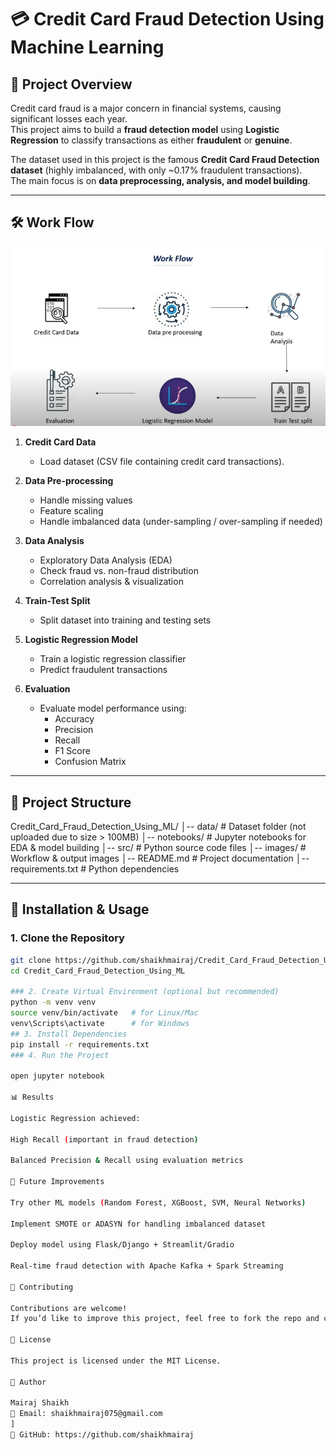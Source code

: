 # 💳 Credit Card Fraud Detection Using Machine Learning

## 📌 Project Overview
Credit card fraud is a major concern in financial systems, causing significant losses each year.  
This project aims to build a **fraud detection model** using **Logistic Regression** to classify transactions as either **fraudulent** or **genuine**.  

The dataset used in this project is the famous **Credit Card Fraud Detection dataset** (highly imbalanced, with only ~0.17% fraudulent transactions).  
The main focus is on **data preprocessing, analysis, and model building**.

---

## 🛠 Work Flow
![Workflow](https://github.com/shaikhmairaj/Credit_Card_Fraud_Detection_Using_ML/blob/main/project%20workflow.jpg)

1. **Credit Card Data**  
   - Load dataset (CSV file containing credit card transactions).
   
2. **Data Pre-processing**  
   - Handle missing values  
   - Feature scaling  
   - Handle imbalanced data (under-sampling / over-sampling if needed)

3. **Data Analysis**  
   - Exploratory Data Analysis (EDA)  
   - Check fraud vs. non-fraud distribution  
   - Correlation analysis & visualization  

4. **Train-Test Split**  
   - Split dataset into training and testing sets  

5. **Logistic Regression Model**  
   - Train a logistic regression classifier  
   - Predict fraudulent transactions  

6. **Evaluation**  
   - Evaluate model performance using:  
     - Accuracy  
     - Precision  
     - Recall  
     - F1 Score  
     - Confusion Matrix  

---

## 📂 Project Structure
Credit_Card_Fraud_Detection_Using_ML/
│-- data/ # Dataset folder (not uploaded due to size > 100MB)
│-- notebooks/ # Jupyter notebooks for EDA & model building
│-- src/ # Python source code files
│-- images/ # Workflow & output images
│-- README.md # Project documentation
│-- requirements.txt # Python dependencies


---

## 🚀 Installation & Usage

### 1. Clone the Repository
```bash
git clone https://github.com/shaikhmairaj/Credit_Card_Fraud_Detection_Using_ML
cd Credit_Card_Fraud_Detection_Using_ML

### 2. Create Virtual Environment (optional but recommended)
python -m venv venv
source venv/bin/activate   # for Linux/Mac
venv\Scripts\activate      # for Windows
## 3. Install Dependencies
pip install -r requirements.txt
### 4. Run the Project

open jupyter notebook

📊 Results

Logistic Regression achieved:

High Recall (important in fraud detection)

Balanced Precision & Recall using evaluation metrics

🔮 Future Improvements

Try other ML models (Random Forest, XGBoost, SVM, Neural Networks)

Implement SMOTE or ADASYN for handling imbalanced dataset

Deploy model using Flask/Django + Streamlit/Gradio

Real-time fraud detection with Apache Kafka + Spark Streaming

🤝 Contributing

Contributions are welcome!
If you’d like to improve this project, feel free to fork the repo and create a pull request.

📜 License

This project is licensed under the MIT License.

👤 Author

Mairaj Shaikh
📧 Email: shaikhmairaj075@gmail.com
]
🔗 GitHub: https://github.com/shaikhmairaj
